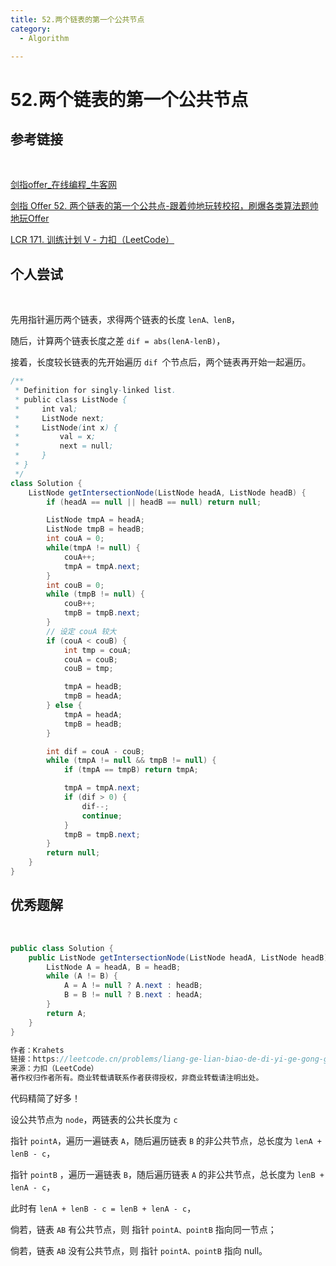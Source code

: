 ```yaml
---
title: 52.两个链表的第一个公共节点
category:
  - Algorithm

---
```


# 52.两个链表的第一个公共节点

## 参考链接

<br/>

[剑指offer_在线编程_牛客网](https://www.nowcoder.com/exam/oj/ta?page=1&tpId=13&type=265)

[剑指 Offer 52. 两个链表的第一个公共点-跟着帅地玩转校招，刷爆各类算法题帅地玩Offer](https://www.playoffer.cn/446.html)

[LCR 171. 训练计划 V - 力扣（LeetCode）](https://leetcode.cn/problems/liang-ge-lian-biao-de-di-yi-ge-gong-gong-jie-dian-lcof/solutions/627084/jian-zhi-offer-52-liang-ge-lian-biao-de-gcruu/)



## 个人尝试

<br/>

先用指针遍历两个链表，求得两个链表的长度 `lenA、lenB`，

随后，计算两个链表长度之差 `dif = abs(lenA-lenB)`，

接着，长度较长链表的先开始遍历 `dif `个节点后，两个链表再开始一起遍历。

```java
/**
 * Definition for singly-linked list.
 * public class ListNode {
 *     int val;
 *     ListNode next;
 *     ListNode(int x) {
 *         val = x;
 *         next = null;
 *     }
 * }
 */
class Solution {
    ListNode getIntersectionNode(ListNode headA, ListNode headB) {
        if (headA == null || headB == null) return null;

        ListNode tmpA = headA;
        ListNode tmpB = headB;
        int couA = 0;
        while(tmpA != null) {
            couA++;
            tmpA = tmpA.next;
        }
        int couB = 0;
        while (tmpB != null) {
            couB++;
            tmpB = tmpB.next;
        }
        // 设定 couA 较大
        if (couA < couB) {
            int tmp = couA;
            couA = couB;
            couB = tmp;

            tmpA = headB;
            tmpB = headA;
        } else {
            tmpA = headA;
            tmpB = headB;
        }

        int dif = couA - couB;
        while (tmpA != null && tmpB != null) {
            if (tmpA == tmpB) return tmpA;

            tmpA = tmpA.next;
            if (dif > 0) {
                dif--;
                continue;
            }
            tmpB = tmpB.next;
        }
        return null;
    }
}
```





## 优秀题解

<br/>

```java
public class Solution {
    public ListNode getIntersectionNode(ListNode headA, ListNode headB) {
        ListNode A = headA, B = headB;
        while (A != B) {
            A = A != null ? A.next : headB;
            B = B != null ? B.next : headA;
        }
        return A;
    }
}

作者：Krahets
链接：https://leetcode.cn/problems/liang-ge-lian-biao-de-di-yi-ge-gong-gong-jie-dian-lcof/solutions/627084/jian-zhi-offer-52-liang-ge-lian-biao-de-gcruu/
来源：力扣（LeetCode）
著作权归作者所有。商业转载请联系作者获得授权，非商业转载请注明出处。
```

代码精简了好多！

设公共节点为 `node`，两链表的公共长度为 `c`

指针 `pointA`，遍历一遍链表 `A`，随后遍历链表 `B` 的非公共节点，总长度为 `lenA + lenB - c`，

指针 `pointB` ，遍历一遍链表 `B`，随后遍历链表 `A` 的非公共节点，总长度为 `lenB + lenA - c`，

此时有 `lenA + lenB - c = lenB + lenA - c`，

倘若，链表 `AB` 有公共节点，则 指针 `pointA、pointB` 指向同一节点；

倘若，链表 `AB` 没有公共节点，则 指针 `pointA、pointB` 指向 null。
